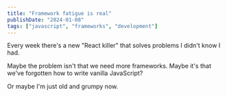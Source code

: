 ```yaml
---
title: "Framework fatigue is real"
publishDate: "2024-01-08"
tags: ["javascript", "frameworks", "development"]
---
```


Every week there's a new "React killer" that solves problems I didn't know I had.

Maybe the problem isn't that we need more frameworks. Maybe it's that we've forgotten how to write vanilla JavaScript?

Or maybe I'm just old and grumpy now.